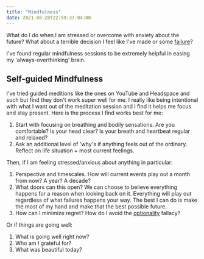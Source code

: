 ```yaml
---
title: "Mindfulness"
date: 2021-08-28T22:59:37-04:00
---
```


What do I do when I am stressed or overcome with anxiety about the future? What about a terrible decision I feel like I've made or some [failure](posts/a-failure-resume.md)?

I've found regular mindfulness sessions to be extremely helpful in easing my 'always-overthinking' brain.

## Self-guided Mindfulness
I've tried guided meditions like the ones on YouTube and Headspace and such but find they don't work super well for me. I really like being intentional with what I want out of the meditation session and I find it helps me focus and stay present. Here is the process I find works best for me:

1.  Start with focusing on breathing and bodily sensations. Are you comfortable? Is your head clear? Is your breath and heartbeat regular and relaxed?
2. Ask an additional level of 'why's if anything feels out of the ordinary. Reflect on life situation + most current feelings.

Then, if I am feeling stressed/anxious about anything in particular:
1. Perspective and timescales. How will current events play out a month from now? A year? A decade?
2. What doors can this open? We can choose to believe everything happens for a reason when looking back on it. Everything will play out regardless of what failures happens your way. The best I can do is make the most of my hand and make that the best possible future.
3. How can I minimize regret? How do I avoid the [optionality](thoughts/optionality.md) fallacy?

Or if things are going well:
1. What is going well right now?
2. Who am I grateful for?
3. What was beautiful today?